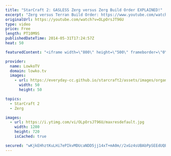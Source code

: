 ```yaml
---
title: "StarCraft 2: GASLESS Zerg versus Zerg Build Order EXPLAINED!"
excerpt: "Zerg versus Terran Build Order: https://www.youtube.com/watch?v=ZOMj6X5_eHw  This is a video about a gasless Zerg versus Zerg build order for StarCraft 2: Heart of the Swarm.  The gasless build order in Zerg versus Zerg is currently one of the most popular builds across all of StarCraft 2, simply because"
originalUrl: https://youtube.com/watch?v=OLpOrsJT96U
type: video
price: Free
length: PT10M9S
publishedDateTime: 2014-05-31T17:24:57Z
heat: 50

featuredContent: "<iframe width=\"800\" height=\"500\" frameborder=\"0\" src=\"https://www.youtube.com/embed/OLpOrsJT96U\" allow=\"accelerometer; autoplay; encrypted-media; gyroscope; picture-in-picture\" allowfullscreen></iframe>"

provider:
  name: LowkoTV
  domain: lowko.tv
  images:
    - url: https://everyday-cc.github.io/starcraft2/assets/images/organizations/lowko.tv-50x50.jpg
      width: 50
      height: 50

topics:
  - StarCraft 2
  - Zerg

images:
  - url: https://i.ytimg.com/vi/OLpOrsJT96U/maxresdefault.jpg
    width: 1280
    height: 720
    isCached: true

secured: "wKjkEHhztKuLHi7ePIkvMDUcaNDD5jj14xT+mA0m//2xGz4sUBAbPpSEEdUQEEkL/pH2DzZMZUVcANn4DVnZ0nN+oRy5Go3xba4rmXr1ik7Qg3R6ImCJOiOu+W44nWjEafgFUjzuRu3sdb1xKZPfEKyc6dOyHngUozDkIhxRgIAZbZ4bs4h68rsJZZF1iCzwQVL/vPLNlS6Bb9/5gYLXoknf8S7H7RDaMig/6cSRIWqIvmnkm0Y3tFArTT/ZpbRlncn9v2c7B7p5crbji3mzqW0ahNuzbgPziuwcpnzheqBriF2iIt0WKhXSd+gFinsiUwZJsvHD+ukREy+Zpo5AtjM45LbXtx38VZYr7wRxCPIKS06lpSdpvpNQdaQZPv8WgPuB19lN7dGPrITlqTRvynVOOLwlXZGWNgxPBiG+Ujc=;OuQHafuO32mvacgrkoE8/g=="
---
```


